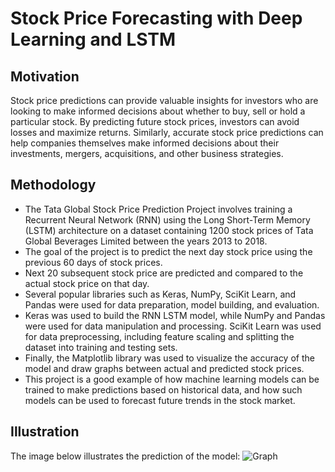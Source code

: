 # Stock Price Forecasting with Deep Learning and LSTM

## Motivation
Stock price predictions can provide valuable insights for investors who are looking to make informed decisions about whether to buy, sell or hold a particular stock. By predicting future stock prices, investors can avoid losses and maximize returns. Similarly, accurate stock price predictions can help companies themselves make informed decisions about their investments, mergers, acquisitions, and other business strategies.

## Methodology
*	The Tata Global Stock Price Prediction Project involves training a Recurrent Neural Network (RNN) using the Long Short-Term Memory (LSTM) architecture on a dataset containing 1200 stock prices of Tata Global Beverages Limited between the years 2013 to 2018.
*	The goal of the project is to predict the next day stock price using the previous 60 days of stock prices.
* Next 20 subsequent stock price are predicted and compared to the actual stock price on that day.
*	Several popular libraries such as Keras, NumPy, SciKit Learn, and Pandas were used for data preparation, model building, and evaluation. 
*	Keras was used to build the RNN LSTM model, while NumPy and Pandas were used for data manipulation and processing. SciKit Learn was used for data preprocessing, including feature scaling and splitting the dataset into training and testing sets.
*	Finally, the Matplotlib library was used to visualize the accuracy of the model and draw graphs between actual and predicted stock prices. 
*	This project is a good example of how machine learning models can be trained to make predictions based on historical data, and how such models can be used to forecast future trends in the stock market.



## Illustration
The image below illustrates the prediction of the model:
![Graph](https://user-images.githubusercontent.com/110412621/228909233-1862d591-089b-46d4-a47d-9a9794f2d129.jpg)
